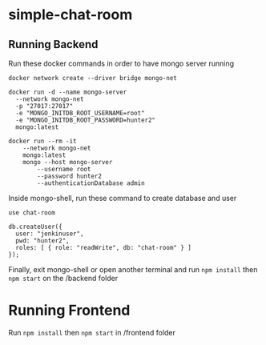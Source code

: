 # simple-chat-room

## Running Backend
Run these docker commands in order to have mongo server running
```
docker network create --driver bridge mongo-net
```

```
docker run -d --name mongo-server
  --network mongo-net
  -p "27017:27017"
  -e "MONGO_INITDB_ROOT_USERNAME=root"
  -e "MONGO_INITDB_ROOT_PASSWORD=hunter2"
  mongo:latest
```

```
docker run --rm -it
	--network mongo-net
	mongo:latest
	mongo --host mongo-server
		--username root
		--password hunter2
		--authenticationDatabase admin
```
Inside mongo-shell, run these command to create database and user
```
use chat-room
```
```
db.createUser({
  user: "jenkinuser",
  pwd: "hunter2",
  roles: [ { role: "readWrite", db: "chat-room" } ]
});
```
Finally, exit mongo-shell or open another terminal and run ```npm install``` then ```npm start``` on the /backend folder

# Running Frontend
Run ```npm install``` then ```npm start``` in /frontend folder
